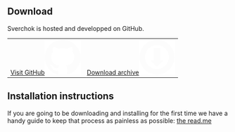 ## Download

Sverchok is hosted and developped on GitHub.

<table class="sv_table_download">
  <tr>
    <td class="sv_tabledl-elem2">
        <a href="https://github.com/nortikin/sverchok/">
        Visit GitHub<img class="gh" src="svg/drawing_github.svg"></img>
        </a>
    </td>
    <td class="sv_tabledl-elem2">
        <a href="https://github.com/nortikin/sverchok/archive/master.zip">
        Download archive<img class="gh" src="svg/drawing_download.svg"></img>
        </a>
    </td>
  </tr>
</table>

## Installation instructions

If you are going to be downloading and installing for the first time we have a handy guide to keep that process as painless as possible: [the read.me](https://github.com/nortikin/sverchok/#installation)